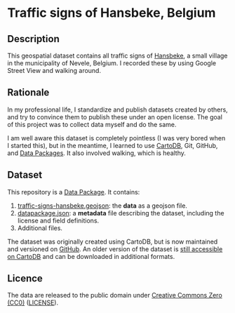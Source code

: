 # Traffic signs of Hansbeke, Belgium

## Description

This geospatial dataset contains all traffic signs of [Hansbeke](https://en.wikipedia.org/wiki/Nevele), a small village in the municipality of Nevele, Belgium. I recorded these by using Google Street View and walking around.

## Rationale

In my professional life, I standardize and publish datasets created by others, and try to convince them to publish these under an open license. The goal of this project was to collect data myself and do the same.

I am well aware this dataset is completely pointless (I was very bored when I started this), but in the meantime, I learned to use [CartoDB](http://cartodb.com), Git, GitHub, and [Data Packages](http://data.okfn.org/doc/data-package). It also involved walking, which is healthy.

## Dataset

This repository is a [Data Package](http://dataprotocols.org/data-packages/). It contains:

1. [traffic-signs-hansbeke.geojson](data/traffic-signs-hansbeke.geojson): the **data** as a geojson file.
2. [datapackage.json](datapackage.json): a **metadata** file describing the dataset, including the license and field definitions.
3. Additional files.

The dataset was originally created using CartoDB, but is now maintained and versioned on [GitHub](https://github.com/peterdesmet/traffic-signs-hansbeke). An older version of the dataset is [still accessible on CartoDB](http://cdb.io/15m1c5z) and can be downloaded in additional formats.

## Licence

The data are released to the public domain under [Creative Commons Zero (CC0)](http://creativecommons.org/publicdomain/zero/1.0/) ([LICENSE](/LICENSE)).
